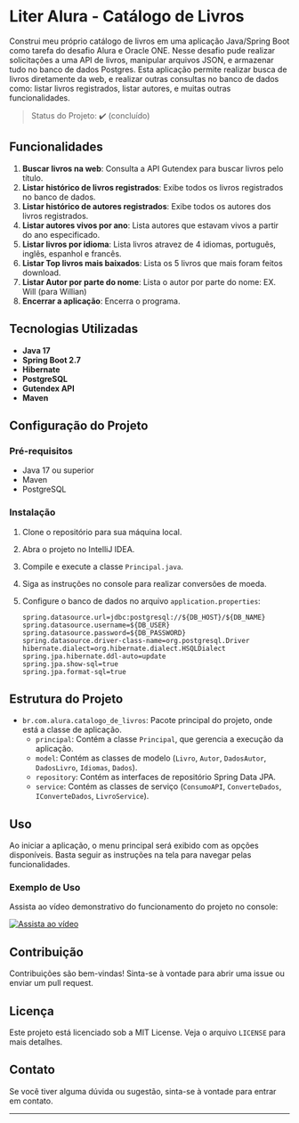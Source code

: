 # Liter Alura - Catálogo de Livros

Construi meu próprio catálogo de livros em uma aplicação Java/Spring Boot como tarefa do desafio Alura e Oracle ONE.  Nesse desafio pude realizar solicitações a uma API de livros, manipular arquivos JSON, e armazenar tudo no banco de dados Postgres. Esta aplicação permite realizar busca de livros diretamente da web, e realizar outras consultas no banco de dados como: listar livros registrados, listar autores, e muitas outras funcionalidades.

> Status do Projeto: :heavy_check_mark: (concluído)

## Funcionalidades

1. **Buscar livros na web**: Consulta a API Gutendex para buscar livros pelo título.
2. **Listar histórico de livros registrados**: Exibe todos os livros registrados no banco de dados.
3. **Listar histórico de autores registrados**: Exibe todos os autores dos livros registrados.
4. **Listar autores vivos por ano**: Lista autores que estavam vivos a partir do ano especificado.
5. **Listar livros por idioma**: Lista livros atravez de 4 idiomas, português, inglês, espanhol e francês.
6. **Listar Top  livros mais baixados**: Lista os 5 livros que mais foram feitos download.
7. **Listar Autor por parte do nome**: Lista o autor por parte do nome: EX. Will (para Willian)
0. **Encerrar a aplicação**: Encerra o programa.

## Tecnologias Utilizadas

- **Java 17** 
- **Spring Boot 2.7**
- **Hibernate**
- **PostgreSQL**
- **Gutendex API**
- **Maven**

## Configuração do Projeto

### Pré-requisitos

- Java 17 ou superior
- Maven
- PostgreSQL

### Instalação

1. Clone o repositório para sua máquina local.
2. Abra o projeto no IntelliJ IDEA.
3. Compile e execute a classe `Principal.java`.
4. Siga as instruções no console para realizar conversões de moeda.

2. Configure o banco de dados no arquivo `application.properties`:
   ```properties
   spring.datasource.url=jdbc:postgresql://${DB_HOST}/${DB_NAME}
   spring.datasource.username=${DB_USER}
   spring.datasource.password=${DB_PASSWORD}
   spring.datasource.driver-class-name=org.postgresql.Driver
   hibernate.dialect=org.hibernate.dialect.HSQLDialect
   spring.jpa.hibernate.ddl-auto=update
   spring.jpa.show-sql=true
   spring.jpa.format-sql=true
   ```

## Estrutura do Projeto

- `br.com.alura.catalogo_de_livros`: Pacote principal do projeto, onde está a classe de aplicação.
  - `principal`: Contém a classe `Principal`, que gerencia a execução da aplicação.
  - `model`: Contém as classes de modelo (`Livro`, `Autor`, `DadosAutor`, `DadosLivro`, `Idiomas`, `Dados`).
  - `repository`: Contém as interfaces de repositório Spring Data JPA.
  - `service`: Contém as classes de serviço (`ConsumoAPI`, `ConverteDados`, `IConverteDados`, `LivroService`).

## Uso

Ao iniciar a aplicação, o menu principal será exibido com as opções disponíveis. Basta seguir as instruções na tela para navegar pelas funcionalidades.

### Exemplo de Uso

Assista ao vídeo demonstrativo do funcionamento do projeto no console:

[![Assista ao vídeo](https://img.youtube.com/vi/gmVSX8UTbCA/0.jpg)](https://youtu.be/gmVSX8UTbCA)

## Contribuição

Contribuições são bem-vindas! Sinta-se à vontade para abrir uma issue ou enviar um pull request.

## Licença

Este projeto está licenciado sob a MIT License. Veja o arquivo `LICENSE` para mais detalhes.

## Contato

Se você tiver alguma dúvida ou sugestão, sinta-se à vontade para entrar em contato.

---


